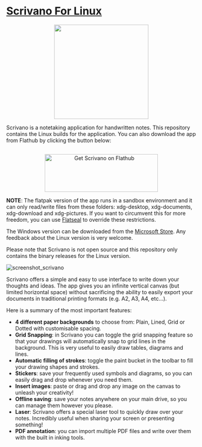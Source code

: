 # [Scrivano For Linux](https://scrivanolabs.github.io)
<p align="center"><img width="250" src="https://raw.githubusercontent.com/scrivanolabs/scrivanolabs.github.io/master/icon.svg"/></p>
Scrivano is a notetaking application for handwritten notes. This repository contains the Linux builds for the application.
You can also download the app from Flathub by clicking the button below:

<p align="center" style="margin-top: 2em;">
  <a href="https://flathub.org/apps/details/com.github.scrivanolabs.scrivano">
    <img
      src="https://flathub.org/assets/badges/flathub-badge-en.svg"
      width="300"
      height="100"
      alt="Get Scrivano on Flathub"
    />
  </a>
</p>

**NOTE**: The flatpak version of the app runs in a sandbox environment and it can only read/write files from these folders: xdg-desktop, xdg-documents, xdg-download and xdg-pictures. If you want to circumvent this for more freedom, you can use [Flatseal](https://flathub.org/apps/details/com.github.tchx84.Flatseal) to override these restrictions.

The Windows version can be downloaded from the [Microsoft Store](https://www.microsoft.com/store/apps/9MWCLGJ5XCBS?cid=github_linux). Any feedback about the Linux version is very welcome.

Please note that Scrivano is not open source and this repository only contains the binary releases for the Linux version.

![screenshot_scrivano](https://scrivanolabs.github.io/assets/mainscreenshot.png)


Scrivano offers a simple and easy to use interface to write down your thoughts and ideas. The app gives you an infinite vertical canvas (but limited horizontal space) without sacrificing the ability to easily export your documents in traditional printing formats (e.g. A2, A3, A4, etc...). 

Here is a summary of the most important features:
- **4 different paper backgrounds** to choose from: Plain, Lined, Grid or Dotted with customisable spacing.
- **Grid Snapping**: in Scrivano you can toggle the grid snapping feature so that your drawings will automatically snap to grid lines in the background. This is very useful to easily draw tables, diagrams and lines.
- **Automatic filling of strokes**: toggle the paint bucket in the toolbar to fill your drawing shapes and strokes.
- **Stickers**: save your frequently used symbols and diagrams, so you can easily drag and drop whenever you need them.
- **Insert images**: paste or drag and drop any image on the canvas to unleash your creativity!
- **Offline saving**: save your notes anywhere on your main drive, so you can manage them however you please.
- **Laser**: Scrivano offers a special laser tool to quickly draw over your notes. Incredibly useful when sharing your screen or presenting something!
- **PDF annotation**: you can import multiple PDF files and write over them with the built in inking tools.

